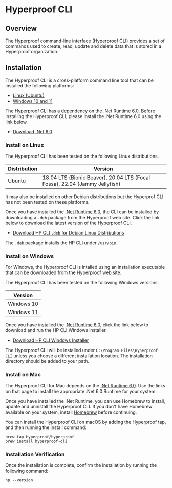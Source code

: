 # Hyperproof CLI

## Overview

The Hyperproof command-line interface (Hyperproof CLI) provides a set of commands used to create, read, update and delete data that is stored in a Hyperproof organization.

## Installation

The Hyperproof CLI is a cross-platform command line tool that can be installed the following platforms:

- [Linux (Ubuntu)](#install-on-linux)
- [Windows 10 and 11](#install-on-windows)

The Hyperproof CLI has a dependency on the .Net Runtime 6.0. Before installing the Hyperproof CLI, please install the .Net Runtime 6.0 using the link below.

- [Download .Net 6.0](https://dotnet.microsoft.com/en-us/download/dotnet/6.0).

### Install on Linux

The Hyperproof CLI has been tested on the following Linux distributions.

| Distribution | Version                                                                     |
| ------------ | --------------------------------------------------------------------------- |
| Ubuntu       | 18.04 LTS (Bionic Beaver), 20.04 LTS (Focal Fossa), 22.04 (Jammy Jellyfish) |

It may also be installed on other Debian distributions but the Hyperprof CLI has not been tested on these platforms.

Once you have installed the [.Net Runtime 6.0](https://dotnet.microsoft.com/en-us/download/dotnet/6.0), the CLI can be installed by downloading a `.deb` package from the Hyperproof web site. Click the link below to download the latest version of the Hyperproof CLI.

- [Download HP CLI `.deb` for Debian Linux Distributions](https://downloads.hyperproof.app/hpcli/hpcli_0.8.9-1_amd64.deb)

The `.deb` package installs the HP CLI under `/usr/bin`.

### Install on Windows

For Windows, the Hyperproof CLI is intalled using an installation executable that can be downloaded from the Hyperproof web site.

The Hyperproof CLI has been tested on the following Windows versions.

| Version    |
| ---------- |
| Windows 10 |
| Windows 11 |

Once you have installed the [.Net Runtime 6.0](https://dotnet.microsoft.com/en-us/download/dotnet/6.0), click the link below to download and run the HP CLI Windows installer.

- [Download HP CLI Windows Installer](https://downloads.hyperproof.app/hpcli/hpcli-0.8.9.exe)

The Hyperproof CLI will be installed under `C:\Program Files\Hyperproof CLI` unless you choose a different installation location. The installation directory should be added to your path.

### Install on Mac

The Hyperproof CLI for Mac depends on the [.Net Runtime 6.0](https://dotnet.microsoft.com/en-us/download/dotnet/6.0). Use the links on that page to install the appropriate .Net 6.0 Runtime for your system.

Once you have installed the .Net Runtime, you can use Homebrew to install, update and uninstall the Hyperproof CLI. If you don't have Homebrew available on your system, install [Homebrew](https://docs.brew.sh/Installation.html) before continuing.

You can install the Hyperproof CLI on macOS by adding the Hyperproof tap, and then running the install command:

```
brew tap Hyperproof/hyperproof
brew install hyperproof-cli
```

### Installation Verification

Once the installation is complete, confirm the installation by running the following command:

```
hp --version
```
